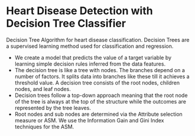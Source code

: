 # Heart Disease Detection with Decision Tree Classifier
Decision Tree Algorithm for heart disease classification.
Decision Trees are a supervised learning method used for classification and regression. 
- We create a model that predicts the value of a target variable by learning simple decision rules inferred from the data features. 
- The decision tree is like a tree with nodes. The branches depend on a number of factors. It splits data into branches like these till it achieves a threshold value. A decision tree consists of the root nodes, children nodes, and leaf nodes.
- Decision trees follow a top-down approach meaning that the root node of the tree is always at the top of the structure while the outcomes are represented by the tree leaves.
- Root nodes and sub nodes are determined via the Attribute selection measure or ASM. We use the Information Gain and Gini Index techniques for the ASM.
